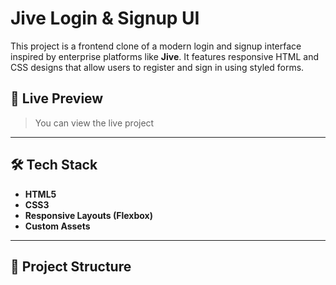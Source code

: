 # Jive Login & Signup UI

This project is a frontend clone of a modern login and signup interface inspired by enterprise platforms like **Jive**. It features responsive HTML and CSS designs that allow users to register and sign in using styled forms.

## 🔗 Live Preview

> You can view the live project 

---

## 🛠️ Tech Stack

- **HTML5**
- **CSS3**
- **Responsive Layouts (Flexbox)**
- **Custom Assets**

---

## 📁 Project Structure

